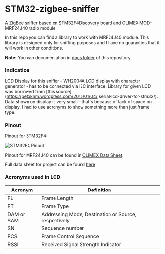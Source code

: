 # STM32-zigbee-sniffer

A ZigBee sniffer based on STM32F4Discovery board and OLIMEX MOD-MRF24J40 radio module

In this repo you can find a library to work with MRF24J40 module. This library is designed only for sniffing purposes and I have no guaranties that it will work in other conditions.

**Note:** You can documentation in [docs folder](https://github.com/Morozov-5F/stm32-zigbee-sniffer/tree/master/docs) of this repository

### Indication

LCD Display for this sniffer - WH2004A LCD display with character generator - has to be connected via I2C interface. Library for given LCD was borrowed from [this source](https://petoknm.wordpress.com/2015/01/04/
serial-lcd-driver-for-stm32/). Data shown on display is very small - that's because
of lack of space on display. I had to use acronyms to show something more than just
frame type.

### Pinout
Pinout for STM32F4:

![STM32F4 Pinout](http://i.imgur.com/ZF8dYKp.png)

Pinout for MRF24J40 can be found in [OLIMEX Data Sheet](https://github.com/Morozov-5F/stm32-zigbee-sniffer/blob/master/docs/MRF24J40_user_manual.pdf).

Full data sheet for project can be found [here](https://github.com/Morozov-5F/stm32-zigbee-sniffer/blob/master/docs/stm32-zigbee-sniffer.pdf)

### Acronyms used in LCD

| Acronym        | Definition                                           |
| -------------- | ---------------------------------------------------- |
|  FL            | Frame Length                                         |
|  FT            | Frame Type                                           |
|  DAM or SAM    | Addressing Mode, Destination or Source, respectively |
|  SN            | Sequence number                                      |
|  FCS           | Frame Control Sequence                               |
|  RSSI          | Received Signal Strength Indicator                   |
